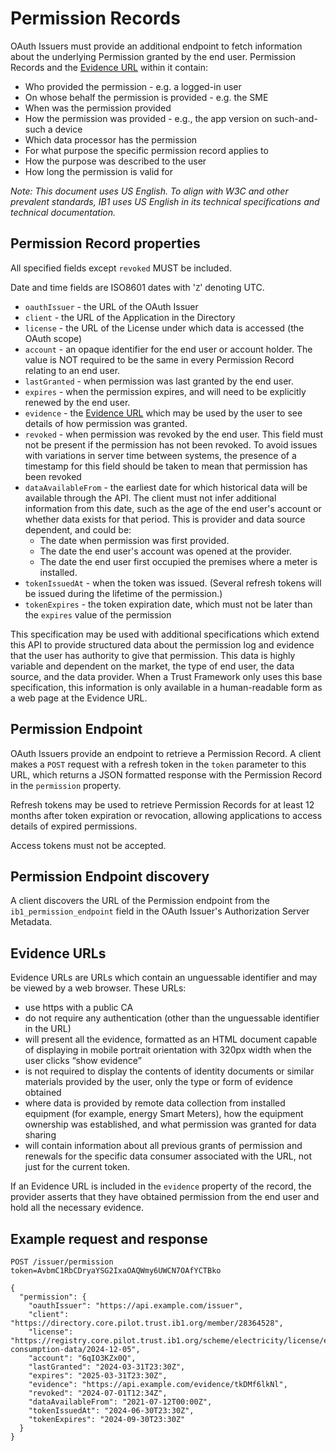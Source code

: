 # Permission Records

OAuth Issuers must provide an additional endpoint to fetch information about the underlying Permission granted by the end user. Permission Records and the [Evidence URL](#evidence-urls) within it contain:

 * Who provided the permission - e.g. a logged-in user
 * On whose behalf the permission is provided - e.g. the SME
 * When was the permission provided
 * How the permission was provided - e.g., the app version on such-and-such a device
 * Which data processor has the permission
 * For what purpose the specific permission record applies to
 * How the purpose was described to the user
 * How long the permission is valid for

_Note: This document uses US English. To align with W3C and other prevalent standards, IB1 uses US English in its technical specifications and technical documentation._


## Permission Record properties

All specified fields except `revoked` MUST be included.

Date and time fields are ISO8601 dates with '`Z`' denoting UTC.

 * `oauthIssuer` - the URL of the OAuth Issuer
 * `client` - the URL of the Application in the Directory
 * `license` - the URL of the License under which data is accessed (the OAuth scope)
 * `account` - an opaque identifier for the end user or account holder. The value is NOT required to be the same in every Permission Record relating to an end user.
 * `lastGranted` - when permission was last granted by the end user.
 * `expires` - when the permission expires, and will need to be explicitly renewed by the end user.
 * `evidence` - the [Evidence URL](#evidence-urls) which may be used by the user to see details of how permission was granted.
 * `revoked` - when permission was revoked by the end user. This field must not be present if the permission has not been revoked. To avoid issues with variations in server time between systems, the presence of a timestamp for this field should be taken to mean that permission has been revoked
 * `dataAvailableFrom` - the earliest date for which historical data will be available through the API. The client must not infer additional information from this date, such as the age of the end user's account or whether data exists for that period. This is provider and data source dependent, and could be:
    * The date when permission was first provided.
    * The date the end user's account was opened at the provider.
    * The date the end user first occupied the premises where a meter is installed.
 * `tokenIssuedAt` - when the token was issued. (Several refresh tokens will be issued during the lifetime of the permission.)
 * `tokenExpires` - the token expiration date, which must not be later than the `expires` value of the permission  

This specification may be used with additional specifications which extend this API to provide structured data about the permission log and evidence that the user has authority to give that permission. This data is highly variable and dependent on the market, the type of end user, the data source, and the data provider. When a Trust Framework only uses this base specification, this information is only available in a human-readable form as a web page at the Evidence URL.


## Permission Endpoint

OAuth Issuers provide an endpoint to retrieve a Permission Record. A client makes a `POST` request with a refresh token in the `token` parameter to this URL, which returns a JSON formatted response with the Permission Record in the `permission` property.

Refresh tokens may be used to retrieve Permission Records for at least 12 months after token expiration or revocation, allowing applications to access details of expired permissions.

Access tokens must not be accepted.


## Permission Endpoint discovery

A client discovers the URL of the Permission endpoint from the `ib1_permission_endpoint` field in the OAuth Issuer's Authorization Server Metadata.


## Evidence URLs

Evidence URLs are URLs which contain an unguessable identifier and may be viewed by a web browser. These URLs:

 * use https with a public CA
 * do not require any authentication (other than the unguessable identifier in the URL)
 * will present all the evidence, formatted as an HTML document capable of displaying in mobile portrait orientation with 320px width when the user clicks “show evidence”
 * is not required to display the contents of identity documents or similar materials provided by the user, only the type or form of evidence obtained
 * where data is provided by remote data collection from installed equipment (for example, energy Smart Meters), how the equipment ownership was established, and what permission was granted for data sharing
 * will contain information about all previous grants of permission and renewals for the specific data consumer associated with the URL, not just for the current token.

If an Evidence URL is included in the `evidence` property of the record, the provider asserts that they have obtained permission from the end user and hold all the necessary evidence.


## Example request and response

```
POST /issuer/permission
token=AvbmC1RbCDryaYSG2IxaOAQWmy6UWCN7OAfYCTBko

{
  "permission": {
    "oauthIssuer": "https://api.example.com/issuer",
    "client": "https://directory.core.pilot.trust.ib1.org/member/28364528",
    "license": "https://registry.core.pilot.trust.ib1.org/scheme/electricity/license/energy-consumption-data/2024-12-05",
    "account": "6qIO3KZx0Q",
    "lastGranted": "2024-03-31T23:30Z",
    "expires": "2025-03-31T23:30Z",
    "evidence": "https://api.example.com/evidence/tkDMf6lkNl",
    "revoked": "2024-07-01T12:34Z",
    "dataAvailableFrom": "2021-07-12T00:00Z",
    "tokenIssuedAt": "2024-06-30T23:30Z",
    "tokenExpires": "2024-09-30T23:30Z"
  }
}
```


